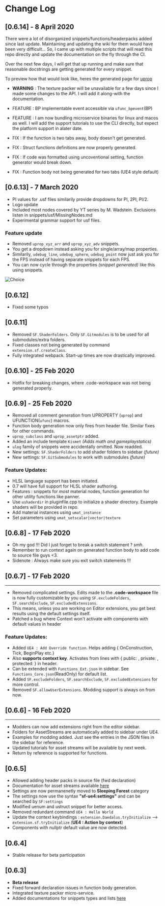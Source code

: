 # Change Log

## [0.6.14] - 8 April 2020

There were a lot of disorganized snippets/functions/headerpacks added since last update. Maintaining and updating the wiki
for them would have been very difficult...  So, I came up with multiple scripts that will read 
this repo directly and update the documentation on the fly through the CI.

Over the next few days, I will get that up running and make sure that reasonable docstrings are getting generated for every snippet.

To preview how that would look like, heres the generated page for [uprop](https://suvam0451.netlify.com/docs/sleeping-forest/snippet-lists/uprop)

- **WARNING** : The texture packer will be unavailable for a few days since I made some changes to the API.
I will add it along-with the documentation.

- FEATURE : BP implementable event accessible via `ufunc_bpevent`(BP)
- FEATURE : I am now bundling microservice binaries for linux and macos as well.
I will add the support tutorials to use the CLI directly, but expect the platform support in alater date.

- FIX : If the function is two tabs away, body doesn't get generated.
- FIX : Struct functions definitions are now properly generated.
- FIX : If code was formatted using uncoventional setting, function generator would break down.
- FIX : Function body not being generated for two tabs (UE4 style default)

## [0.6.13] - 7 March 2020

- PI values for .usf files similarily provide dropdowns for PI, 2PI, PI/2.
- Logo update
- Included most nodes covered by YT series by M. Wadstein. Exclusions listen in snippets/usf/MissingNodes.md
- Experimental grammar support for usf files.

### Feature update

- Removed `uprop_xyz_arr` and `uprop_xyz_adv` snippets.
- You get a dropdown instead asking you for single/array/map properties.
- Similarily, `udebug_line`, `udebug_sphere`, `udebug_point` now just ask you for the FPS instead of having separate snippets for each FPS.
- You can now cycle through the properties _(snippet generated)_ like this using snippets.

![Choice](https://i.imgur.com/DavFgyE.png)

## [0.6.12]

- Fixed some typos

## [0.6.11]

- Removed `SF.ShaderFolders`. Only `SF.Gitmodules` is to be used for all submodules/extra folders.
- Fixed classes not being generated by command `extension.sf.createClass`.
- Fully integrated webpack. Start-up times are now drastically improved.

## [0.6.10] - 25 Feb 2020

- Hotfix for breaking changes, where .code-workspace was not being generated properly.

## [0.6.9] - 25 Feb 2020

- Removed all comment generation from UPROPERTY (`uprop`) and UFUNCTION(`ufunc`) macros.
- Function body generation now only fires from header file. Similar fixes for other commands.
- `uprop_subclass` and `uprop_assetptr` added.
- Added an include template `Kismet` _(Adds math and gameplaystatics)_
- `ulog` family of snippets were accidentally omitted. Now readded.
- New settings: `SF.ShaderFolders` to add shader folders to sidebar _(future)_
- New settings: `SF.GitSubmodules` to work with submodules _(future)_

### Feature Updates:

- HLSL language support has been initiated.
- 0.7 will have full support for HLSL shader authoring.
- Features : snippets for _most_ material nodes, function generation for other utility functions like panner.
- Use `ushaderdir` in pluginfile.cpp to initialize a shader directory. Example shaders will be provided in repo.
- Add material instances using `umat_instance`
- Set parameters using `umat_setscalar|vector|texture`

## [0.6.8] - 17 Feb 2020

- Oh my god !!! Did I just forget to break a switch statement ? _smh_.
- Remember to run context again on generated function body to add code to source file guys <3.
- Sidenote : Always make sure you exit switch statements !!!

## [0.6.7] - 17 Feb 2020

---

- Removed complicated settings. Edits made to the **.code-workspace** file is now fully customizable by you using `SF.excludeFolders`, `SF.searchExclude`, `SF.excludedExtensions`.
- This means, unless you are working on Editor extensions, you get best results using the default settings itself.
- Patched a bug where Context won't activate with components with default values in header

### Feature Updates:

- Added `UE4 : Add Override function`. Helps adding { OnConstruction, Tick, BeginPlay etc.}
- Also **supports context key**. Activates from lines with { public: , private: , protected: } in header.
- Can be extended with `Functions_Ext.json` in sidebar. See `Functions_Core.json`(ReadOnly) for default list.
- Added `SF.excludeFolders`, `SF.searchExclude`, `SF.excludedExtensions` for more control.
- Removed `SF.allowUserExtensions`. Modding support is always on from now.

## [0.6.6] - 16 Feb 2020

---

- Modders can now add extensions right from the editor sidebar.
- Folders for AssetStreams are automatically added to sidebar under UE4.
- Examples for modding added. Just see the entries in the JSON files in the sidebar for reference.
- Updated tutorials for asset streams will be available by next week.
- Return by reference is supported for functions.

## [0.6.5]

- Allowed adding header packs in source file (fwd declaration)
- Documentation for asset streams available [here](https://suvam0451.netlify.com/docs/sleeping-forest/hello-asset-streams)
- Settings are now permanenetly moved to **Sleeping Forest** category
- The settings now use the syntax **"sf-ue4:settings"** and can be searched by `SF:settings`
- Modified uenum and ustruct snippet for better access.
- Removed redundant command `UE4 : Hello World`
- Update the context keybindings : `extension.Daedalus.tryInitialize` --> `extension.sf.tryInitialize` (**UE4 : Action by context**)
- Components with nullptr default value are now detected.

## [0.6.4]

- Stable release for beta participation

## [0.6.3]

- **Beta release**
- Fixed forward declaration issues in function body generation.
- Integrated texture packer micro-service.
- Added documentations for snippets types and lists [here](https://suvam0451.netlify.com/docs/trailblazer/snippets-overview)
